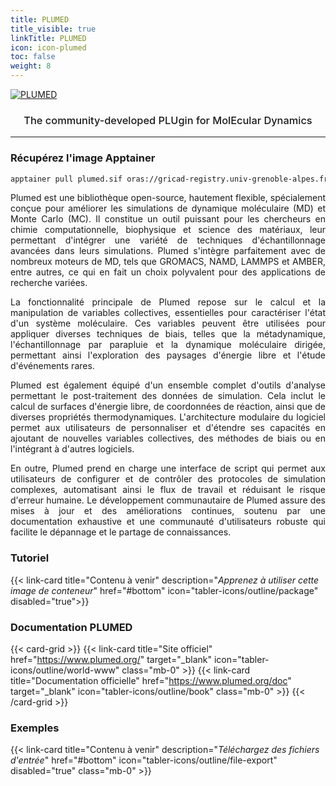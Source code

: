 ```yaml
---
title: PLUMED
title_visible: true
linkTitle: PLUMED
icon: icon-plumed
toc: false
weight: 8
---
```


<div class="codes-pages-top-logo">

<a href="https://www.plumed.org/" target="_blank" class="codes-pages-top-logo mb-0">
    <img alt="PLUMED" class="logo-plumed">
</a>

<h3 style="font-weight: 500;" align="center">The community-developed PLUgin for MolEcular Dynamics</h3>

</div>

<hr>

### Récupérez l'image Apptainer

```bash
apptainer pull plumed.sif oras://gricad-registry.univ-grenoble-alpes.fr/diamond/apptainer/apptainer-singularity-projects/plumed.sif:latest
```

<div align="justify">

Plumed est une bibliothèque open-source, hautement flexible, spécialement conçue pour améliorer les simulations de dynamique moléculaire (MD) et Monte Carlo (MC). Il constitue un outil puissant pour les chercheurs en chimie computationnelle, biophysique et science des matériaux, leur permettant d'intégrer une variété de techniques d'échantillonnage avancées dans leurs simulations. Plumed s'intègre parfaitement avec de nombreux moteurs de MD, tels que GROMACS, NAMD, LAMMPS et AMBER, entre autres, ce qui en fait un choix polyvalent pour des applications de recherche variées.

La fonctionnalité principale de Plumed repose sur le calcul et la manipulation de variables collectives, essentielles pour caractériser l'état d'un système moléculaire. Ces variables peuvent être utilisées pour appliquer diverses techniques de biais, telles que la métadynamique, l'échantillonnage par parapluie et la dynamique moléculaire dirigée, permettant ainsi l'exploration des paysages d'énergie libre et l'étude d'événements rares.

Plumed est également équipé d'un ensemble complet d'outils d'analyse permettant le post-traitement des données de simulation. Cela inclut le calcul de surfaces d'énergie libre, de coordonnées de réaction, ainsi que de diverses propriétés thermodynamiques. L'architecture modulaire du logiciel permet aux utilisateurs de personnaliser et d'étendre ses capacités en ajoutant de nouvelles variables collectives, des méthodes de biais ou en l'intégrant à d'autres logiciels.

En outre, Plumed prend en charge une interface de script qui permet aux utilisateurs de configurer et de contrôler des protocoles de simulation complexes, automatisant ainsi le flux de travail et réduisant le risque d'erreur humaine. Le développement communautaire de Plumed assure des mises à jour et des améliorations continues, soutenu par une documentation exhaustive et une communauté d'utilisateurs robuste qui facilite le dépannage et le partage de connaissances.

</div>

<h3 class="mb-1">Tutoriel</h3>

{{< link-card title="Contenu à venir" description="<i>Apprenez à utiliser cette image de conteneur</i>" href="#bottom" icon="tabler-icons/outline/package" disabled="true">}}

<h3 class="mb-1 mt-3">Documentation PLUMED</h3>

{{< card-grid >}}
{{< link-card title="Site officiel" href="https://www.plumed.org/" target="_blank" icon="tabler-icons/outline/world-www" class="mb-0" >}}
{{< link-card title="Documentation officielle" href="https://www.plumed.org/doc" target="_blank" icon="tabler-icons/outline/book" class="mb-0" >}}
{{< /card-grid >}}

<h3 class="mb-1 mt-3">Exemples</h3>

{{< link-card title="Contenu à venir" description="<i>Téléchargez des fichiers d'entrée</i>" href="#bottom" icon="tabler-icons/outline/file-export" disabled="true" class="mb-0" >}}
